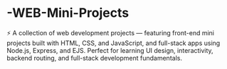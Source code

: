 # -WEB-Mini-Projects
⚡ A collection of web development projects — featuring front-end mini projects built with HTML, CSS, and JavaScript, and full-stack apps using Node.js, Express, and EJS. Perfect for learning UI design, interactivity, backend routing, and full-stack development fundamentals.
